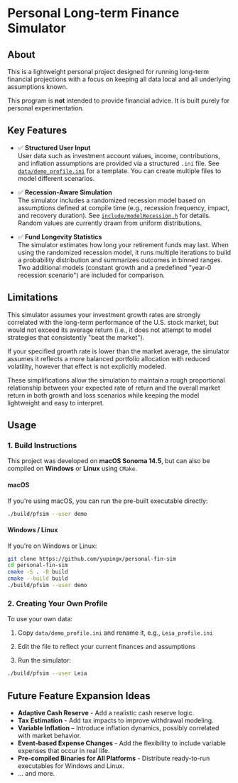 # Personal Long-term Finance Simulator

## About

This is a lightweight personal project designed for running long-term financial projections with a focus on keeping all data local and all underlying assumptions known.

This program is **not** intended to provide financial advice. It is built purely for personal experimentation.

## Key Features
- ✅ **Structured User Input**  
  User data such as investment account values, income, contributions, and inflation assumptions are provided via a structured `.ini` file. See [`data/demo_profile.ini`](data/demo_profile.ini) for a template. You can create multiple files to model different scenarios.

- ✅ **Recession-Aware Simulation**  
  The simulator includes a randomized recession model based on assumptions defined at compile time (e.g., recession frequency, impact, and recovery duration). See [`include/modelRecession.h`](include/modelRecession.h) for details. Random values are currently drawn from uniform distributions.

- ✅ **Fund Longevity Statistics**  
  The simulator estimates how long your retirement funds may last. When using the randomized recession model, it runs multiple iterations to build a probability distribution and summarizes outcomes in binned ranges. Two additional models (constant growth and a predefined "year-0 recession scenario") are included for comparison.


## Limitations

This simulator assumes your investment growth rates are strongly correlated with the long-term performance of the U.S. stock market, but would not exceed its average return (i.e., it does not attempt to model strategies that consistently "beat the market").

If your specified growth rate is lower than the market average, the simulator assumes it reflects a more balanced portfolio allocation with reduced volatility, however that effect is not explicitly modeled.

These simplifications allow the simulation to maintain a rough proportional relationship between your expected rate of return and the overall market return in both growth and loss scenarios while keeping the model lightweight and easy to interpret.

## Usage
### 1. Build Instructions

This project was developed on **macOS Sonoma 14.5**, but can also be compiled on **Windows** or **Linux** using `CMake`.

#### macOS

If you're using macOS, you can run the pre-built executable directly:

```bash
./build/pfsim --user demo
```
#### Windows / Linux
If you're on Windows or Linux:

```bash
git clone https://github.com/yupingx/personal-fin-sim
cd personal-fin-sim
cmake -S . -B build
cmake --build build
./build/pfsim --user demo
```
### 2. Creating Your Own Profile
To use your own data:

1. Copy `data/demo_profile.ini` and rename it, e.g., `Leia_profile.ini`

2. Edit the file to reflect your current finances and assumptions

3. Run the simulator:

```bash
./build/pfsim --user Leia
```

## Future Feature Expansion Ideas
- **Adaptive Cash Reserve** - Add a realistic cash reserve logic.
- **Tax Estimation** - Add tax impacts to improve withdrawal modeling.
- **Variable Inflation** – Introduce inflation dynamics, possibly correlated with market behavior.
- **Event-based Expense Changes** - Add the flexibility to include variable expenses that occur in real life.
- **Pre-compiled Binaries for All Platforms** - Distribute ready-to-run executables for Windows and Linux.
- ... and more.

